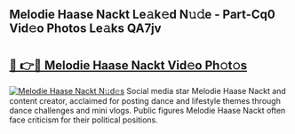 ## Melodie Haase Nackt Le𝚊k𝚎d N𝚞𝚍e - Part-Cq0 Vid𝚎o Photos Le𝚊ks QA7jv

# <h2><a href="http://fb3obmv.evod.top/?m=Melodie+Haase+Nackt">🔗 👉🔴 Melodie Haase Nackt Vid𝚎o Ph𝚘t𝚘s</a></h2>

[![Melodie Haase Nackt N𝚞d𝚎s](https://i.imgur.com/8V9OHl7.gif)](http://fb3obmv.evod.top/?m=Melodie+Haase+Nackt)
Social media star Melodie Haase Nackt and content creator, acclaimed for posting dance and lifestyle themes through dance challenges and mini vlogs. Public figures Melodie Haase Nackt often face criticism for their political positions. 
